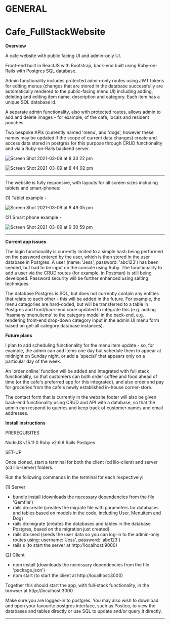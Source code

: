 # GENERAL

# Cafe_FullStackWebsite

**Overview**

A cafe website with public facing UI and admin-only UI. 

Front-end built in ReactJS with Bootstrap, back-end built using Ruby-on-Rails with Postgres SQL database.

Admin functionality includes protected admin-only routes using JWT tokens for editing menus (changes that are stored in the database successfully are automatically rendered to the public-facing menu UI) including adding, deleting and editing item name, description and category. Each item has a unique SQL database id. 

A separate admin functionality, also with protected routes, allows admin to add and delete images - for example, of the cafe, locals and resident pooches. 

Two bespoke APIs (currently named 'menu', and 'dogs', however these names may be updated if the scope of current data changes) create and access data stored in postgres for this purpose through CRUD functionality and via a Ruby-on-Rails backend server.




![Screen Shot 2021-03-09 at 8 33 22 pm](https://user-images.githubusercontent.com/65477570/110449887-c2a83800-8116-11eb-8846-5405b3e60353.png)

![Screen Shot 2021-03-09 at 8 44 02 pm](https://user-images.githubusercontent.com/65477570/110451334-34cd4c80-8118-11eb-8230-ccf400d9774f.png)

___________________________________________________________________________________________________________________________________________________________

The website is fully responsive, with layouts for all screen sizes including tablets and smart-phones:

(1) Tablet example -

![Screen Shot 2021-03-09 at 8 49 05 pm](https://user-images.githubusercontent.com/65477570/110452065-ecfaf500-8118-11eb-9c17-ee5442471f6c.png)

(2) Smart phone example -

![Screen Shot 2021-03-09 at 9 30 59 pm](https://user-images.githubusercontent.com/65477570/110457475-c8a21700-811e-11eb-946a-6ce72e6b9ea2.png)



___________________________________________________________________________________________________________________________________________________________


**Current app issues**

The login functionality is currently limited to a simple hash being performed on the password entered by the user, which is then stored in the user database in Postgres. A user (name: 'Jess', password: 'abc123') has been seeded, but had to be input on the console using Ruby. The functionality to add a user via the CRUD routes (for example, in Postman) is still being developed. Password security will be further enhanced using salting techniques.

The database Postgres is SQL, but does not currently contain any entities that relate to each other - this will be added in the future. For example, the menu categories are hard-coded, but will be transferred to a table in Postgres and front/back-end code updated to integrate this (e.g. adding 'hasmany :menuitems' to the category model in the back-end, e.g. rendering front-end drop-down category input in the admin UI menu form based on get-all category database instances).

**Future plans**

I plan to add scheduling functionality for the menu item update - so, for example, the admin can add items one day but schedule them to appear at midnight on Sunday night, or add a 'special' that appears only on a particular day of the week.

An 'order online' function will be added and integrated with full stack functionality, so that customers can both order coffee and food ahead of time (or the cafe's preferred app for this integrated), and also order and pay for groceries from the cafe's newly established in-house corner-store.

The contact form that is currently in the website footer will also be given back-end functionality using CRUD and API with a database, so that the admin can respond to queries and keep track of customer names and email addresses. 

**Install instructions**

PREREQUISITES

NodeJS v15.11.0
Ruby v2.6.6
Rails
Postgres

SET-UP

Once cloned, start a terminal for both the client (cd lilo-client) and server (cd lilo-server) folders. 

Run the following commands in the terminal for each respectively:

(1) Server
- bundle install (downloads the necessary dependencies from the file 'Gemfile')
- rails db:create (creates the migrate file with parameters for databases and tables based on models in the code, including User, Menuitem and Dog)
- rails db:migrate (creates the databases and tables in the database Postgres, based on the migration just created)
- rails db:seed (seeds the user data so you can log-in to the admin-only routes using: username: 'Jess', password: 'abc123')
- rails s (to start the server at http://localhost:9000)

(2) Client
- npm install (downloads the necessary dependencies from the file 'package.json')
- npm start (to start the client at http://localhost:3000)

Together this should start the app, with full-stack functionality, in the browser at http://localhost:3000.

Make sure you are logged-in to postgres. You may also wish to download and open your favourite postgres interface, such as Postico, to view the databases and tables directly or use SQL to update and/or query it directly.

___________________________________________________________________________________________________________________________________________________________

